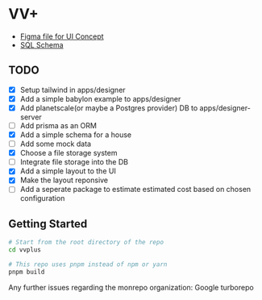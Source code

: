 # VV+

- [Figma file for UI Concept](https://www.figma.com/file/P5ysFXqNFwINuyKiecaJJo/VVplusDesigner?node-id=0%3A1)
- [SQL Schema](https://drawsql.app/teams/technoculture/diagrams/vvplus)

## TODO

- [x] Setup tailwind in apps/designer
- [x] Add a simple babylon example to apps/designer
- [x] Add planetscale(or maybe a Postgres provider) DB to apps/designer-server
- [ ] Add prisma as an ORM
- [x] Add a simple schema for a house
- [ ] Add some mock data
- [x] Choose a file storage system
- [ ] Integrate file storage into the DB
- [x] Add a simple layout to the UI
- [x] Make the layout reponsive
- [ ] Add a seperate package to estimate estimated cost based on chosen configuration

## Getting Started

```sh
# Start from the root directory of the repo
cd vvplus

# This repo uses pnpm instead of npm or yarn
pnpm build
```

Any further issues regarding the monrepo organization: Google turborepo
